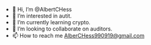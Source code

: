 - 👋 Hi, I’m @AlbertCHess
- 👀 I’m interested in autit.
- 🌱 I’m currently learning crypto.
- 💞️ I’m looking to collaborate on auditors.
- 📫 How to reach me AlberCHess990919@gmail.com

<!---
AlbertCHess/AlbertCHess is a ✨ special ✨ repository because its `README.md` (this file) appears on your GitHub profile.
You can click the Preview link to take a look at your changes.
--->
